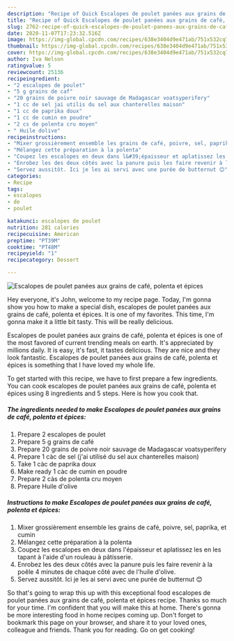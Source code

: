 ```yaml
---
description: "Recipe of Quick Escalopes de poulet panées aux grains de café, polenta et épices"
title: "Recipe of Quick Escalopes de poulet panées aux grains de café, polenta et épices"
slug: 2762-recipe-of-quick-escalopes-de-poulet-panees-aux-grains-de-cafe-polenta-et-epices
date: 2020-11-07T17:23:32.516Z
image: https://img-global.cpcdn.com/recipes/638e3404d9e471ab/751x532cq70/escalopes-de-poulet-panees-aux-grains-de-cafe-polenta-et-epices-photo-principale-de-la-recette.jpg
thumbnail: https://img-global.cpcdn.com/recipes/638e3404d9e471ab/751x532cq70/escalopes-de-poulet-panees-aux-grains-de-cafe-polenta-et-epices-photo-principale-de-la-recette.jpg
cover: https://img-global.cpcdn.com/recipes/638e3404d9e471ab/751x532cq70/escalopes-de-poulet-panees-aux-grains-de-cafe-polenta-et-epices-photo-principale-de-la-recette.jpg
author: Iva Nelson
ratingvalue: 5
reviewcount: 25136
recipeingredient:
- "2 escalopes de poulet"
- "5 g grains de caf"
- "20 grains de poivre noir sauvage de Madagascar voatsyperifery"
- "1 cc de sel jai utilis du sel aux chanterelles maison"
- "1 cc de paprika doux"
- "1 cc de cumin en poudre"
- "2 cs de polenta cru moyen"
- " Huile dolive"
recipeinstructions:
- "Mixer grossièrement ensemble les grains de café, poivre, sel, paprika, et cumin"
- "Mélangez cette préparation à la polenta"
- "Coupez les escalopes en deux dans l&#39;épaisseur et aplatissez les en les tapant à l&#39;aide d&#39;un rouleau à pâtisserie."
- "Enrobez les des deux côtés avec la panure puis les faire revenir à la poêle 4 minutes de chaque côté avec de l&#39;huile d&#39;olive."
- "Servez aussitôt. Ici je les ai servi avec une purée de butternut 😊"
categories:
- Recipe
tags:
- escalopes
- de
- poulet

katakunci: escalopes de poulet 
nutrition: 281 calories
recipecuisine: American
preptime: "PT39M"
cooktime: "PT48M"
recipeyield: "1"
recipecategory: Dessert

---
```



![Escalopes de poulet panées aux grains de café, polenta et épices](https://img-global.cpcdn.com/recipes/638e3404d9e471ab/751x532cq70/escalopes-de-poulet-panees-aux-grains-de-cafe-polenta-et-epices-photo-principale-de-la-recette.jpg)

Hey everyone, it's John, welcome to my recipe page. Today, I'm gonna show you how to make a special dish, escalopes de poulet panées aux grains de café, polenta et épices. It is one of my favorites. This time, I'm gonna make it a little bit tasty. This will be really delicious.



Escalopes de poulet panées aux grains de café, polenta et épices is one of the most favored of current trending meals on earth. It's appreciated by millions daily. It is easy, it's fast, it tastes delicious. They are nice and they look fantastic. Escalopes de poulet panées aux grains de café, polenta et épices is something that I have loved my whole life.


To get started with this recipe, we have to first prepare a few ingredients. You can cook escalopes de poulet panées aux grains de café, polenta et épices using 8 ingredients and 5 steps. Here is how you cook that.

<!--inarticleads1-->

##### The ingredients needed to make Escalopes de poulet panées aux grains de café, polenta et épices:

1. Prepare 2 escalopes de poulet
1. Prepare 5 g grains de café
1. Prepare 20 grains de poivre noir sauvage de Madagascar voatsyperifery
1. Prepare 1 càc de sel (j&#39;ai utilisé du sel aux chanterelles maison)
1. Take 1 càc de paprika doux
1. Make ready 1 càc de cumin en poudre
1. Prepare 2 càs de polenta cru moyen
1. Prepare  Huile d&#39;olive




<!--inarticleads2-->

##### Instructions to make Escalopes de poulet panées aux grains de café, polenta et épices:

1. Mixer grossièrement ensemble les grains de café, poivre, sel, paprika, et cumin
1. Mélangez cette préparation à la polenta
1. Coupez les escalopes en deux dans l&#39;épaisseur et aplatissez les en les tapant à l&#39;aide d&#39;un rouleau à pâtisserie.
1. Enrobez les des deux côtés avec la panure puis les faire revenir à la poêle 4 minutes de chaque côté avec de l&#39;huile d&#39;olive.
1. Servez aussitôt. Ici je les ai servi avec une purée de butternut 😊




So that's going to wrap this up with this exceptional food escalopes de poulet panées aux grains de café, polenta et épices recipe. Thanks so much for your time. I'm confident that you will make this at home. There's gonna be more interesting food in home recipes coming up. Don't forget to bookmark this page on your browser, and share it to your loved ones, colleague and friends. Thank you for reading. Go on get cooking!
